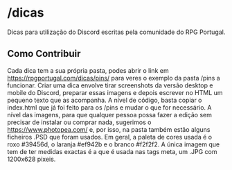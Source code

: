 # /dicas
Dicas para utilização do Discord escritas pela comunidade do RPG Portugal.

## Como Contribuir
Cada dica tem a sua própria pasta, podes abrir o link em https://rpgportugal.com/dicas/pins/ para veres o exemplo da pasta /pins a funcionar. Criar uma dica envolve tirar screenshots da versão desktop e mobile do Discord, preparar essas imagens e depois escrever no HTML um pequeno texto que as acompanha. A nível de código, basta copiar o index.html que já foi feito para os /pins e mudar o que for necessário. A nível das imagens, para que qualquer pessoa possa fazer a edição sem precisar de instalar ou comprar nada, sugerimos o https://www.photopea.com/ e, por isso, na pasta também estão alguns ficheiros .PSD que foram usados. Em geral, a paleta de cores usada é o roxo #39456d, o laranja #ef942b e o branco #f2f2f2. A única imagem que tem de ter medidas exactas é a que é usada nas tags meta, um .JPG com 1200x628 pixeis.
